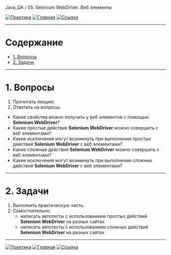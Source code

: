 Java_QA / 05. Selenium WebDriver. Веб элементы

[![Практика](https://img.shields.io/badge/-Практика-aaffaa)](2.%20Практика.md)
[![Главная](https://img.shields.io/badge/-Главная-aaccee)](README.md)
[![Ссылки](https://img.shields.io/badge/-Ссылки-ffee99)](4.%20Ссылки.md)

***

# Содержание

* [1. Вопросы](#1-вопросы)
* [2. Задачи](#2-задачи)

***

# 1. Вопросы

1. Прочитать лекцию.
2. Ответить на вопросы.

* Какие свойства можно получить у веб элементов с помощью **Selenium WebDriver**?
* Какие простые действия **Selenium WebDriver** можно совершить с веб элементами?
* Какие исключения могут возникнуть при выполнении простых действий **Selenium WebDriver** с веб элементами?
* Какие сложные действия **Selenium WebDriver** можно совершить с веб элементами?
* Какие исключения могут возникнуть при выполнении сложных действий **Selenium WebDriver** с веб элементами?

***

# 2. Задачи

1. Выполнить практическую часть. 
2. Самостоятельно:
    * написать автотесты с использованием простых действий **Selenium WebDriver** на разных сайтах
    * написать автотесты с использованием сложных действий **Selenium WebDriver** на разных сайтах
***

[![Практика](https://img.shields.io/badge/-Практика-aaffaa)](2.%20Практика.md)
[![Главная](https://img.shields.io/badge/-Главная-aaccee)](README.md)
[![Ссылки](https://img.shields.io/badge/-Ссылки-ffee99)](4.%20Ссылки.md)